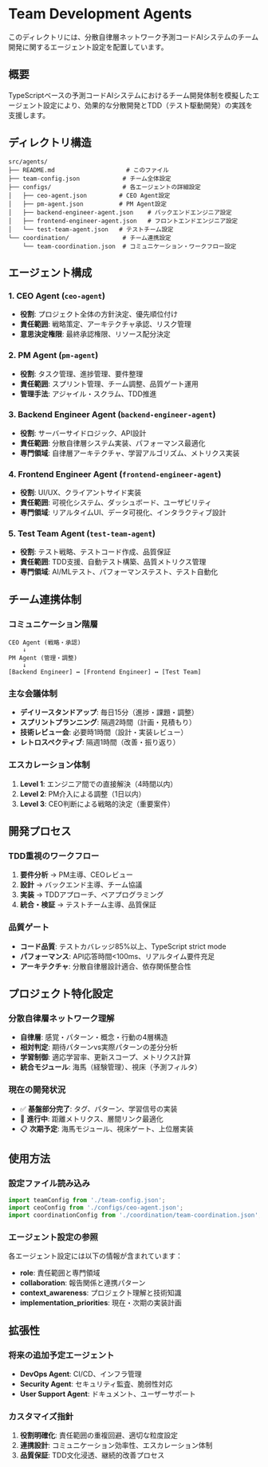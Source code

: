 # Team Development Agents

このディレクトリには、分散自律層ネットワーク予測コードAIシステムのチーム開発に関するエージェント設定を配置しています。

## 概要

TypeScriptベースの予測コードAIシステムにおけるチーム開発体制を模擬したエージェント設定により、効果的な分散開発とTDD（テスト駆動開発）の実践を支援します。

## ディレクトリ構造

```
src/agents/
├── README.md                    # このファイル
├── team-config.json            # チーム全体設定
├── configs/                    # 各エージェントの詳細設定
│   ├── ceo-agent.json         # CEO Agent設定
│   ├── pm-agent.json          # PM Agent設定
│   ├── backend-engineer-agent.json    # バックエンドエンジニア設定
│   ├── frontend-engineer-agent.json   # フロントエンドエンジニア設定
│   └── test-team-agent.json   # テストチーム設定
└── coordination/               # チーム連携設定
    └── team-coordination.json  # コミュニケーション・ワークフロー設定
```

## エージェント構成

### 1. CEO Agent (`ceo-agent`)
- **役割**: プロジェクト全体の方針決定、優先順位付け
- **責任範囲**: 戦略策定、アーキテクチャ承認、リスク管理
- **意思決定権限**: 最終承認権限、リソース配分決定

### 2. PM Agent (`pm-agent`) 
- **役割**: タスク管理、進捗管理、要件整理
- **責任範囲**: スプリント管理、チーム調整、品質ゲート運用
- **管理手法**: アジャイル・スクラム、TDD推進

### 3. Backend Engineer Agent (`backend-engineer-agent`)
- **役割**: サーバーサイドロジック、API設計
- **責任範囲**: 分散自律層システム実装、パフォーマンス最適化
- **専門領域**: 自律層アーキテクチャ、学習アルゴリズム、メトリクス実装

### 4. Frontend Engineer Agent (`frontend-engineer-agent`)
- **役割**: UI/UX、クライアントサイド実装
- **責任範囲**: 可視化システム、ダッシュボード、ユーザビリティ
- **専門領域**: リアルタイムUI、データ可視化、インタラクティブ設計

### 5. Test Team Agent (`test-team-agent`)
- **役割**: テスト戦略、テストコード作成、品質保証
- **責任範囲**: TDD支援、自動テスト構築、品質メトリクス管理
- **専門領域**: AI/MLテスト、パフォーマンステスト、テスト自動化

## チーム連携体制

### コミュニケーション階層
```
CEO Agent (戦略・承認)
    ↓
PM Agent (管理・調整)
    ↓
[Backend Engineer] ↔ [Frontend Engineer] ↔ [Test Team]
```

### 主な会議体制
- **デイリースタンドアップ**: 毎日15分（進捗・課題・調整）
- **スプリントプランニング**: 隔週2時間（計画・見積もり）
- **技術レビュー会**: 必要時1時間（設計・実装レビュー）
- **レトロスペクティブ**: 隔週1時間（改善・振り返り）

### エスカレーション体制
1. **Level 1**: エンジニア間での直接解決（4時間以内）
2. **Level 2**: PM介入による調整（1日以内）
3. **Level 3**: CEO判断による戦略的決定（重要案件）

## 開発プロセス

### TDD重視のワークフロー
1. **要件分析** → PM主導、CEOレビュー
2. **設計** → バックエンド主導、チーム協議
3. **実装** → TDDアプローチ、ペアプログラミング
4. **統合・検証** → テストチーム主導、品質保証

### 品質ゲート
- **コード品質**: テストカバレッジ85%以上、TypeScript strict mode
- **パフォーマンス**: API応答時間<100ms、リアルタイム要件充足
- **アーキテクチャ**: 分散自律層設計適合、依存関係整合性

## プロジェクト特化設定

### 分散自律層ネットワーク理解
- **自律層**: 感覚・パターン・概念・行動の4層構造
- **相対判定**: 期待パターンvs実際パターンの差分分析
- **学習制御**: 適応学習率、更新スコープ、メトリクス計算
- **統合モジュール**: 海馬（経験管理）、視床（予測フィルタ）

### 現在の開発状況
- ✅ **基盤部分完了**: タグ、パターン、学習信号の実装
- 🚧 **進行中**: 距離メトリクス、層間リンク最適化
- 📋 **次期予定**: 海馬モジュール、視床ゲート、上位層実装

## 使用方法

### 設定ファイル読み込み
```typescript
import teamConfig from './team-config.json';
import ceoConfig from './configs/ceo-agent.json';
import coordinationConfig from './coordination/team-coordination.json';
```

### エージェント設定の参照
各エージェント設定には以下の情報が含まれています：
- **role**: 責任範囲と専門領域
- **collaboration**: 報告関係と連携パターン
- **context_awareness**: プロジェクト理解と技術知識
- **implementation_priorities**: 現在・次期の実装計画

## 拡張性

### 将来の追加予定エージェント
- **DevOps Agent**: CI/CD、インフラ管理
- **Security Agent**: セキュリティ監査、脆弱性対応
- **User Support Agent**: ドキュメント、ユーザーサポート

### カスタマイズ指針
1. **役割明確化**: 責任範囲の重複回避、適切な粒度設定
2. **連携設計**: コミュニケーション効率性、エスカレーション体制
3. **品質保証**: TDD文化浸透、継続的改善プロセス